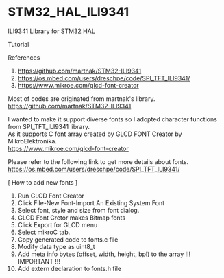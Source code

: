 # STM32_HAL_ILI9341
ILI9341 Library for STM32 HAL

Tutorial

References
1. https://github.com/martnak/STM32-ILI9341
2. https://os.mbed.com/users/dreschpe/code/SPI_TFT_ILI9341/
3. https://www.mikroe.com/glcd-font-creator

Most of codes are originated from martnak's library.<br>
https://github.com/martnak/STM32-ILI9341

I wanted to make it support diverse fonts so I adopted character functions from SPI_TFT_ILI9341 library.<br>
As it supports C font array created by GLCD FONT Creator by MikroElektronika.<br>
https://www.mikroe.com/glcd-font-creator<br>

Please refer to the following link to get more details about fonts.<br>
https://os.mbed.com/users/dreschpe/code/SPI_TFT_ILI9341/<br>

[ How to add new fonts ]
1. Run GLCD Font Creator
2. Click File-New Font-Import An Existing System Font
3. Select font, style and size from font dialog.
4. GLCD Font Cretor makes Bitmap fonts
5. Click Export for GLCD menu
6. Select mikroC tab.
7. Copy generated code to fonts.c file
8. Modify data type as uint8_t
9. Add meta info bytes (offset, width, height, bpl) to the array !!! IMPORTANT !!!
10. Add extern declaration to fonts.h file
